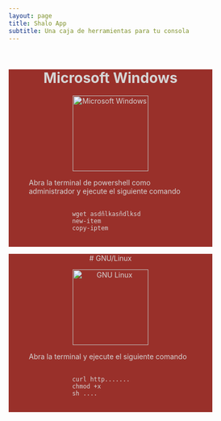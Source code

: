 ```yaml
---
layout: page
title: Shalo App
subtitle: Una caja de herramientas para tu consola
---
```

<head>
<meta name="viewport" content="width=device-width, initial-scale=1">
<style>
* {
  box-sizing: border-box;
}

.row {
  display: flex;
}

/* Create two equal columns that sits next to each other */
.column {
  flex: 50%;
  padding: 10px;
  height: 300px; /* Should be removed. Only for demonstration */
}
</style>
</head>

<div class="row">
  <div class="column">
    <div style="background-color: #99302A; color:#D5D5D5; width: 100%; text-align: center;">
      <h1>Microsoft Windows</h1>
      <p><img src="../../assets/img/icons/Windows.svg" alt="Microsoft Windows" width="150" height="150"></p>
      <figure  style="text-align: left;">
        <figcaption>Abra la terminal de powershell como administrador y ejecute el siguiente comando</figcaption>
        <pre>
          <code>
            wget asdñlkasñdlksd
            new-item
            copy-iptem
          </code>
        </pre>
      </figure>
    </div>
  </div>
  <div class="column">
    <div style="background-color: #99302A; color:#D5D5D5; width: 100%; text-align: center;">
      # GNU/Linux
      <p><img src="../../assets/img/icons/gnu-linux.png" alt="GNU Linux" width="150" height="150"></p>
      <figure  style="text-align: left;">
        <figcaption>Abra la terminal y ejecute el siguiente comando</figcaption>
        <pre>
          <code>
            curl http.......
            chmod +x
            sh ....
          </code>
        </pre>
      </figure>
    </div>
  </div>
</div>
